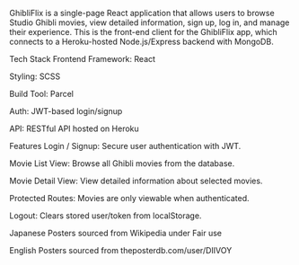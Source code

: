 GhibliFlix is a single-page React application that allows users to browse Studio Ghibli movies, view detailed information, sign up, log in, and manage their experience. This is the front-end client for the GhibliFlix app, which connects to a Heroku-hosted Node.js/Express backend with MongoDB.

Tech Stack
Frontend Framework: React

Styling: SCSS

Build Tool: Parcel

Auth: JWT-based login/signup

API: RESTful API hosted on Heroku

Features
Login / Signup: Secure user authentication with JWT.

Movie List View: Browse all Ghibli movies from the database.

Movie Detail View: View detailed information about selected movies.

Protected Routes: Movies are only viewable when authenticated.

Logout: Clears stored user/token from localStorage.

Japanese Posters sourced from Wikipedia under Fair use

English Posters sourced from theposterdb.com/user/DIIVOY
